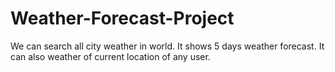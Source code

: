 # Weather-Forecast-Project

We can search all city weather in world.
It shows 5 days weather forecast.
It can also weather of current location of any user.
